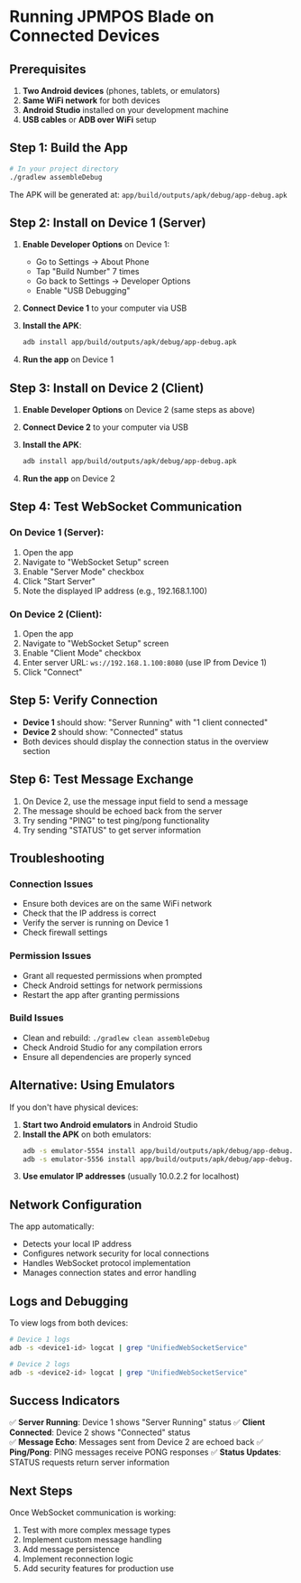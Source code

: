 # Running JPMPOS Blade on Connected Devices

## Prerequisites

1. **Two Android devices** (phones, tablets, or emulators)
2. **Same WiFi network** for both devices
3. **Android Studio** installed on your development machine
4. **USB cables** or **ADB over WiFi** setup

## Step 1: Build the App

```bash
# In your project directory
./gradlew assembleDebug
```

The APK will be generated at: `app/build/outputs/apk/debug/app-debug.apk`

## Step 2: Install on Device 1 (Server)

1. **Enable Developer Options** on Device 1:
   - Go to Settings → About Phone
   - Tap "Build Number" 7 times
   - Go back to Settings → Developer Options
   - Enable "USB Debugging"

2. **Connect Device 1** to your computer via USB

3. **Install the APK**:
   ```bash
   adb install app/build/outputs/apk/debug/app-debug.apk
   ```

4. **Run the app** on Device 1

## Step 3: Install on Device 2 (Client)

1. **Enable Developer Options** on Device 2 (same steps as above)

2. **Connect Device 2** to your computer via USB

3. **Install the APK**:
   ```bash
   adb install app/build/outputs/apk/debug/app-debug.apk
   ```

4. **Run the app** on Device 2

## Step 4: Test WebSocket Communication

### On Device 1 (Server):
1. Open the app
2. Navigate to "WebSocket Setup" screen
3. Enable "Server Mode" checkbox
4. Click "Start Server"
5. Note the displayed IP address (e.g., 192.168.1.100)

### On Device 2 (Client):
1. Open the app
2. Navigate to "WebSocket Setup" screen
3. Enable "Client Mode" checkbox
4. Enter server URL: `ws://192.168.1.100:8080` (use IP from Device 1)
5. Click "Connect"

## Step 5: Verify Connection

- **Device 1** should show: "Server Running" with "1 client connected"
- **Device 2** should show: "Connected" status
- Both devices should display the connection status in the overview section

## Step 6: Test Message Exchange

1. On Device 2, use the message input field to send a message
2. The message should be echoed back from the server
3. Try sending "PING" to test ping/pong functionality
4. Try sending "STATUS" to get server information

## Troubleshooting

### **Connection Issues**
- Ensure both devices are on the same WiFi network
- Check that the IP address is correct
- Verify the server is running on Device 1
- Check firewall settings

### **Permission Issues**
- Grant all requested permissions when prompted
- Check Android settings for network permissions
- Restart the app after granting permissions

### **Build Issues**
- Clean and rebuild: `./gradlew clean assembleDebug`
- Check Android Studio for any compilation errors
- Ensure all dependencies are properly synced

## Alternative: Using Emulators

If you don't have physical devices:

1. **Start two Android emulators** in Android Studio
2. **Install the APK** on both emulators:
   ```bash
   adb -s emulator-5554 install app/build/outputs/apk/debug/app-debug.apk
   adb -s emulator-5556 install app/build/outputs/apk/debug/app-debug.apk
   ```
3. **Use emulator IP addresses** (usually 10.0.2.2 for localhost)

## Network Configuration

The app automatically:
- Detects your local IP address
- Configures network security for local connections
- Handles WebSocket protocol implementation
- Manages connection states and error handling

## Logs and Debugging

To view logs from both devices:

```bash
# Device 1 logs
adb -s <device1-id> logcat | grep "UnifiedWebSocketService"

# Device 2 logs  
adb -s <device2-id> logcat | grep "UnifiedWebSocketService"
```

## Success Indicators

✅ **Server Running**: Device 1 shows "Server Running" status
✅ **Client Connected**: Device 2 shows "Connected" status  
✅ **Message Echo**: Messages sent from Device 2 are echoed back
✅ **Ping/Pong**: PING messages receive PONG responses
✅ **Status Updates**: STATUS requests return server information

## Next Steps

Once WebSocket communication is working:
1. Test with more complex message types
2. Implement custom message handling
3. Add message persistence
4. Implement reconnection logic
5. Add security features for production use
